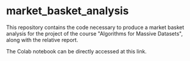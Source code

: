 # market_basket_analysis
This repository contains the code necessary to produce a market basket analysis for the project of the course "Algorithms for Massive Datasets", along with the relative report.

The Colab notebook can be directly accessed at this link.
